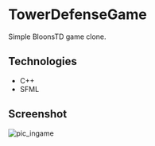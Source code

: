 # TowerDefenseGame
Simple BloonsTD game clone.

## Technologies
* C++
* SFML

## Screenshot
![pic_ingame](https://user-images.githubusercontent.com/72232190/224398698-d7d1c249-61cc-4653-a5b5-781de50c38e6.jpg)
